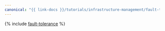 ```yaml
---
canonical: "{{ link-docs }}/tutorials/infrastructure-management/fault-tolerance"
---
```


{% include [fault-tolerance](../../_tutorials/infrastructure/fault-tolerance.md) %}
